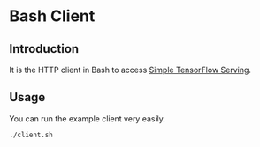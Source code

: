 
# Bash Client

## Introduction

It is the HTTP client in Bash to access [Simple TensorFlow Serving](https://github.com/tobegit3hub/simple_tensorflow_serving).

## Usage

You can run the example client very easily.

```bash
./client.sh
```
